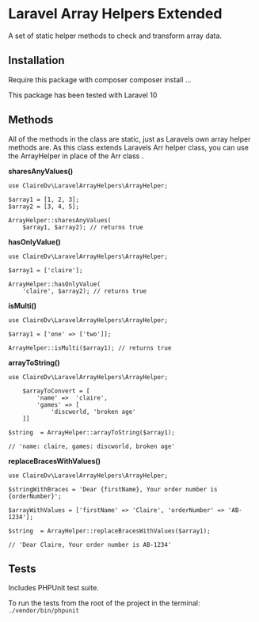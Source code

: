 # Laravel Array Helpers Extended

A set of static helper methods to check and transform array data.

## Installation

Require this package with composer
composer install ...

This package has been tested with Laravel 10


## Methods

All of the methods in the class are static, just as Laravels own array helper methods are.
As this class extends Laravels Arr helper class, you can use the ArrayHelper in place of the Arr class .

**sharesAnyValues()**

```
use ClaireDv\LaravelArrayHelpers\ArrayHelper;

$array1 = [1, 2, 3];
$array2 = [3, 4, 5];

ArrayHelper::sharesAnyValues(
    $array1, $array2); // returns true
```

**hasOnlyValue()**

```
use ClaireDv\LaravelArrayHelpers\ArrayHelper;

$array1 = ['claire'];

ArrayHelper::hasOnlyValue(
    'claire', $array2); // returns true
```

**isMulti()**

```
use ClaireDv\LaravelArrayHelpers\ArrayHelper;

$array1 = ['one' => ['two']];

ArrayHelper::isMulti($array1); // returns true
```

**arrayToString()**

```
use ClaireDv\LaravelArrayHelpers\ArrayHelper;

    $arrayToConvert = [
        'name' =>  'claire',
        'games' => [
            'discworld, 'broken age'
    ]]

$string  = ArrayHelper::arrayToString($array1);

// 'name: claire, games: discworld, broken age'
```

**replaceBracesWithValues()**

```
use ClaireDv\LaravelArrayHelpers\ArrayHelper;

$stringWithBraces = 'Dear {firstName}, Your order number is {orderNumber}';

$arrayWithValues = ['firstName' => 'Claire', 'orderNumber' => 'AB-1234'];

$string  = ArrayHelper::replaceBracesWithValues($array1);

// 'Dear Claire, Your order number is AB-1234'
```


## Tests
Includes PHPUnit test suite.

To run the tests from the root of the project in the terminal: ```./vendor/bin/phpunit```
